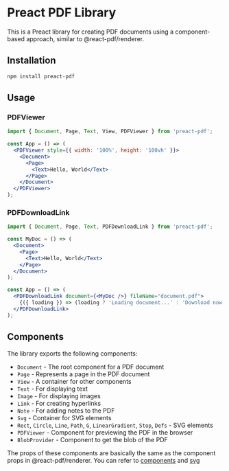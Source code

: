 # Preact PDF Library

This is a Preact library for creating PDF documents using a component-based approach, similar to @react-pdf/renderer.

## Installation

```bash
npm install preact-pdf
```

## Usage

### PDFViewer

```jsx
import { Document, Page, Text, View, PDFViewer } from 'preact-pdf';

const App = () => (
  <PDFViewer style={{ width: '100%', height: '100vh' }}>
    <Document>
      <Page>
        <Text>Hello, World</Text>
      </Page>
    </Document>
  </PDFViewer>
);
```

### PDFDownloadLink

```jsx
import { Document, Page, Text, PDFDownloadLink } from 'preact-pdf';

const MyDoc = () => (
  <Document>
    <Page>
      <Text>Hello, World</Text>
    </Page>
  </Document>
);

const App = () => (
  <PDFDownloadLink document={<MyDoc />} fileName="document.pdf">
    {({ loading }) => (loading ? 'Loading document...' : 'Download now!')}
  </PDFDownloadLink>
);
```


## Components

The library exports the following components:

- `Document` - The root component for a PDF document
- `Page` - Represents a page in the PDF document
- `View` - A container for other components
- `Text` - For displaying text
- `Image` - For displaying images
- `Link` - For creating hyperlinks
- `Note` - For adding notes to the PDF
- `Svg` - Container for SVG elements
- `Rect`, `Circle`, `Line`, `Path`, `G`, `LinearGradient`, `Stop`, `Defs` - SVG elements
- `PDFViewer` - Component for previewing the PDF in the browser
- `BlobProvider` - Component to get the blob of the PDF

The props of these components are basically the same as the component props in @react-pdf/renderer. You can refer to [components](https://react-pdf.org/components) and [svg](https://react-pdf.org/svg)
